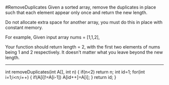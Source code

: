 #RemoveDuplicates
Given a sorted array, remove the duplicates in place such that each element appear only once and return the new length.

Do not allocate extra space for another array, you must do this in place with constant memory.

For example,
Given input array nums = [1,1,2],

Your function should return length = 2, with the first two elements of nums being 1 and 2 respectively. 
It doesn't matter what you leave beyond the new length.


---


int removeDuplicates(int A[], int n) {
	if(n<2) return n;
	int id=1;
	for(int i=1;i<n;i++)
	{
		if(A[i]!=A[i-1]) A[id++]=A[i];
	}
	return id;
}